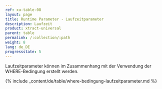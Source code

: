 ```yaml
---
ref: xu-table-08
layout: page
title: Runtime Parameter - Laufzeitparameter
description: Laufzeit
product: xtract-universal
parent: table
permalink: /:collection/:path
weight: 8
lang: de_DE
progressstate: 5
---
```


Laufzeitparameter können im Zusammenhang mit der Verwendung der WHERE-Bedingung erstellt werden.

{% include _content/de/table/where-bedingung-laufzeitparameter.md %}